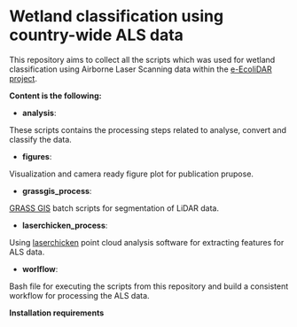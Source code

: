 # Wetland classification using country-wide ALS data

This repository aims to collect all the scripts which was used for wetland classification using Airborne Laser Scanning data within the [e-EcoliDAR project](https://www.esciencecenter.nl/project/eecolidar).

**Content is the following:**

- **analysis**:

These scripts contains the processing steps related to analyse, convert and classify the data.

- **figures**:

Visualization and camera ready figure plot for publication prupose.

- **grassgis_process**:

[GRASS GIS](https://grass.osgeo.org/) batch scripts for segmentation of LiDAR data. 

- **laserchicken_process**:

Using [laserchicken](https://github.com/eEcoLiDAR/laserchicken) point cloud analysis software for extracting features for ALS data. 

- **worlflow**:

Bash file for executing the scripts from this repository and build a consistent workflow for processing the ALS data. 

**Installation requirements**
